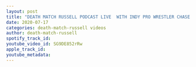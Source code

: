 ```yaml
---
layout: post
title: "DEATH MATCH RUSSELL PODCAST LIVE  WITH INDY PRO WRESTLER CHASE BURNETT"
date: 2020-07-17
categories: death-match-russell videos
author: death-match-russell
spotify_track_id: 
youtube_video_id: SG9DE852rRw
apple_track_id: 
youtube_metadata: 
---
```


